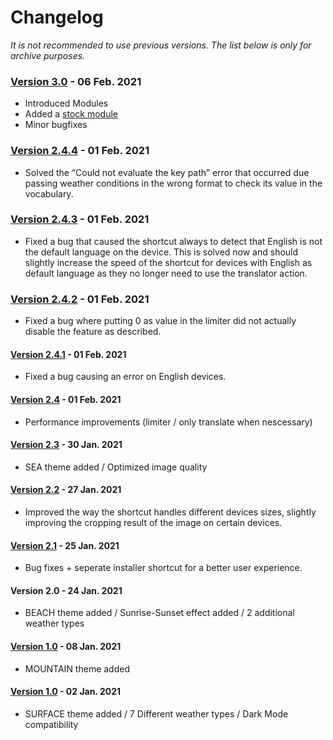 # Changelog

*It is not recommended to use previous versions. The list below is only for archive purposes.*
### [Version 3.0](https://www.icloud.com/shortcuts/583cfce5c92e4368a981c9da226b7209) - 06 Feb. 2021
- Introduced Modules
- Added a [stock module](https://www.icloud.com/shortcuts/aec45600dc9a499faa42d573353c187b)
- Minor bugfixes

### [Version 2.4.4](https://www.icloud.com/shortcuts/8bb58ac5aa104b7f999cb3069211a960) - 01 Feb. 2021
- Solved the “Could not evaluate the key path” error that occurred due passing weather conditions in the wrong format to check its value in the vocabulary. 

### [Version 2.4.3](https://www.icloud.com/shortcuts/aa79d4c246384fda9a17e7e2dd07399a) - 01 Feb. 2021
- Fixed a bug that caused the shortcut always to detect that English is not the default language on the device. This is solved now and should slightly increase the speed of the shortcut for devices with English as default language as they no longer need to use the translator action. 

### [Version 2.4.2](https://www.icloud.com/shortcuts/def2198c46e54742a7767ecf8ac560f2) - 01 Feb. 2021
- Fixed a bug where putting 0 as value in the limiter did not actually disable the feature as described. 

#### [Version 2.4.1](https://www.icloud.com/shortcuts/d97f829bf3e7441ea95ecc85e3612723) - 01 Feb. 2021
- Fixed a bug causing an error on English devices.

#### [Version 2.4](https://www.icloud.com/shortcuts/3e4b5b8d871c43fc80ea671ee5fe4836) - 01 Feb. 2021
- Performance improvements (limiter / only translate when nescessary)

#### [Version 2.3](https://www.icloud.com/shortcuts/b88587a4189941b0b10311d2c4058c73) - 30 Jan. 2021
- SEA theme added / Optimized image quality

#### [Version 2.2](https://www.icloud.com/shortcuts/5185b376548b46f2adfc509898165a9f) - 27 Jan. 2021
- Improved the way the shortcut handles different devices sizes, slightly improving the cropping result of the image on certain devices.

#### [Version 2.1](https://www.icloud.com/shortcuts/b7258af8b19a437583b21cd536754eab) - 25 Jan. 2021
- Bug fixes + seperate installer shortcut for a better user experience.

#### Version 2.0 - 24 Jan. 2021
- BEACH theme added / Sunrise-Sunset effect added / 2 additional weather types

#### [Version 1.0](https://www.icloud.com/shortcuts/9d38882702c742fb94e0a65fe48af954) - 08 Jan. 2021  
- MOUNTAIN theme added

#### [Version 1.0](https://www.icloud.com/shortcuts/9d38882702c742fb94e0a65fe48af954) - 02 Jan. 2021
- SURFACE theme added / 7 Different weather types / Dark Mode compatibility
